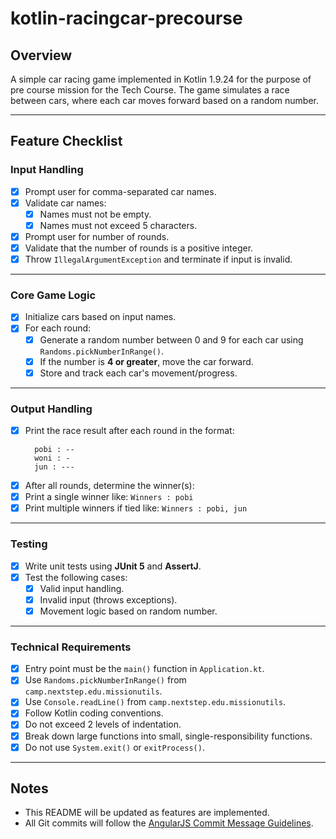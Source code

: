 # kotlin-racingcar-precourse

## Overview
A simple car racing game implemented in Kotlin 1.9.24 for the purpose of pre course mission for the Tech Course. The game simulates a race between cars, where each car moves forward based on a random number.

---

## Feature Checklist

### Input Handling
- [x] Prompt user for comma-separated car names.
- [x] Validate car names:
  - [x] Names must not be empty.
  - [x] Names must not exceed 5 characters.
- [x] Prompt user for number of rounds.
- [x] Validate that the number of rounds is a positive integer.
- [x] Throw `IllegalArgumentException` and terminate if input is invalid.

---

### Core Game Logic
- [x] Initialize cars based on input names.
- [x] For each round:
    - [x] Generate a random number between 0 and 9 for each car using `Randoms.pickNumberInRange()`.
    - [x] If the number is **4 or greater**, move the car forward.
    - [x] Store and track each car's movement/progress.

---

### Output Handling
- [x] Print the race result after each round in the format:
  ```commandline
    pobi : --
    woni : -
    jun : ---
  ```
- [x] After all rounds, determine the winner(s):
- [x] Print a single winner like: `Winners : pobi`
- [x] Print multiple winners if tied like: `Winners : pobi, jun`

---

### Testing
- [x] Write unit tests using **JUnit 5** and **AssertJ**.
- [x] Test the following cases:
  - [x] Valid input handling.
  - [x] Invalid input (throws exceptions).
  - [x] Movement logic based on random number.

---

### Technical Requirements
- [x] Entry point must be the `main()` function in `Application.kt`.
- [x] Use `Randoms.pickNumberInRange()` from `camp.nextstep.edu.missionutils`.
- [x] Use `Console.readLine()` from `camp.nextstep.edu.missionutils`.
- [x] Follow Kotlin coding conventions.
- [x] Do not exceed 2 levels of indentation.
- [x] Break down large functions into small, single-responsibility functions.
- [x] Do not use `System.exit()` or `exitProcess()`.

---

## Notes
- This README will be updated as features are implemented.
- All Git commits will follow the [AngularJS Commit Message Guidelines](https://github.com/angular/angular/blob/main/CONTRIBUTING.md#commit).

